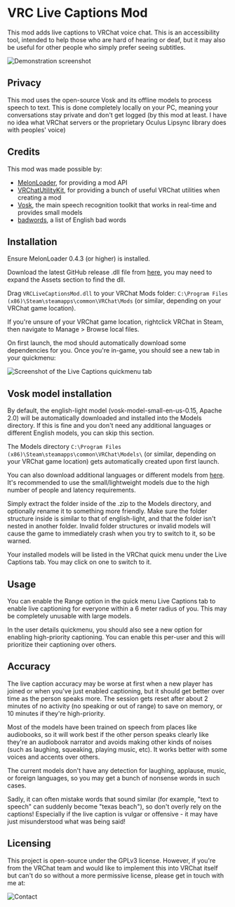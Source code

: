 # VRC Live Captions Mod

This mod adds live captions to VRChat voice chat. This is an accessibility tool, intended to help those who are hard of hearing or deaf, but it may also be useful for other people who simply prefer seeing subtitles.

![Demonstration screenshot](https://i.imgur.com/4euvS07.png)

## Privacy

This mod uses the open-source Vosk and its offline models to process speech to text. This is done completely locally on your PC, meaning your conversations stay private and don't get logged (by this mod at least. I have no idea what VRChat servers or the proprietary Oculus Lipsync library does with peoples' voice)

## Credits

This mod was made possible by:
 * [MelonLoader](https://melonwiki.xyz), for providing a mod API
 * [VRChatUtilityKit](https://github.com/loukylor/VRC-Mods), for providing a bunch of useful VRChat utilities when creating a mod
 * [Vosk](https://alphacephei.com/vosk/), the main speech recognition toolkit that works in real-time and provides small models
 * [badwords](https://github.com/web-mech/badwords), a list of English bad words

## Installation


Ensure MelonLoader 0.4.3 (or higher) is installed.

Download the latest GitHub release .dll file from [here](https://github.com/gt0777/VRCLiveCaptionsMod/releases), you may need to expand the Assets section to find the dll.

Drag `VRCLiveCaptionsMod.dll` to your VRChat Mods folder: `C:\Program Files (x86)\Steam\steamapps\common\VRChat\Mods` (or similar, depending on your VRChat game location).

If you're unsure of your VRChat game location, rightclick VRChat in Steam, then navigate to Manage > Browse local files.

On first launch, the mod should automatically download some dependencies for you. Once you're in-game, you should see a new tab in your quickmenu:

![Screenshot of the Live Captions quickmenu tab](https://i.imgur.com/yc1AyzA.png)

## Vosk model installation

By default, the english-light model (vosk-model-small-en-us-0.15, Apache 2.0) will be automatically downloaded and installed into the Models directory. If this is fine and you don't need any additional languages or different English models, you can skip this section.

The Models directory `C:\Program Files (x86)\Steam\steamapps\common\VRChat\Models\` (or similar, depending on your VRChat game location) gets automatically created upon first launch.

You can also download additional languages or different models from [here](https://alphacephei.com/vosk/models). It's recommended to use the small/lightweight models due to the high number of people and latency requirements.

Simply extract the folder inside of the .zip to the Models directory, and optionally rename it to something more friendly. Make sure the folder structure inside is similar to that of english-light, and that the folder isn't nested in another folder. Invalid folder structures or invalid models will cause the game to immediately crash when you try to switch to it, so be warned.

Your installed models will be listed in the VRChat quick menu under the Live Captions tab. You may click on one to switch to it.


## Usage

You can enable the Range option in the quick menu Live Captions tab to enable live captioning for everyone within a 6 meter radius of you. This may be completely unusable with large models.

In the user details quickmenu, you should also see a new option for enabling high-priority captioning. You can enable this per-user and this will prioritize their captioning over others.

## Accuracy

The live caption accuracy may be worse at first when a new player has joined or when you've just enabled captioning, but it should get better over time as the person speaks more. The session gets reset after about 2 minutes of no activity (no speaking or out of range) to save on memory, or 10 minutes if they're high-priority.

Most of the models have been trained on speech from places like audiobooks, so it will work best if the other person speaks clearly like they're an audiobook narrator and avoids making other kinds of noises (such as laughing, squeaking, playing music, etc). It works better with some voices and accents over others.

The current models don't have any detection for laughing, applause, music, or foreign languages, so you may get a bunch of nonsense words in such cases.

Sadly, it can often mistake words that sound similar (for example, "text to speech" can suddenly become "texas beach"), so don't overly rely on the captions! Especially if the live caption is vulgar or offensive - it may have just misunderstood what was being said!

## Licensing

This project is open-source under the GPLv3 license. However, if you're from the VRChat team and would like to implement this into VRChat itself but can't do so without a more permissive license, please get in touch with me at:

![Contact](https://i.imgur.com/LDo9sNf.png)